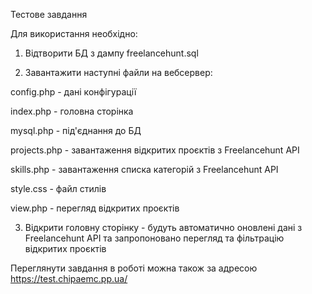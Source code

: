 Тестове завдання


Для використання необхідно: 

1. Відтворити БД з дампу freelancehunt.sql

2. Завантажити наступні файли на вебсервер:

config.php - дані конфігурації

index.php - головна сторінка

mysql.php - під'єднання до БД

projects.php - завантаження відкритих проєктів з Freelancehunt API

skills.php - завантаження списка категорій з Freelancehunt API

style.css - файл стилів

view.php - перегляд відкритих проєктів

3. Відкрити головну сторінку - будуть автоматично оновлені дані з Freelancehunt API та запропоновано перегляд та фільтрацію відкритих проєктів


Переглянути завдання в роботі можна також за адресою https://test.chipaemc.pp.ua/

